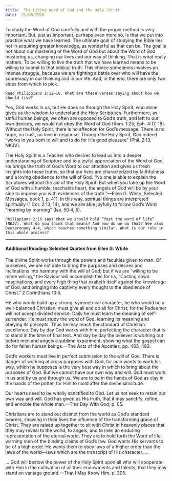 ```yaml
---
title:  The Living Word of God and the Holy Spirit
date:  21/06/2020
---
```


To study the Word of God carefully and with the proper method is very important. But, just as important, perhaps even more so, is that we put into practice what we have learned. The ultimate goal of studying the Bible lies not in acquiring greater knowledge, as wonderful as that can be. The goal is not about our mastering of the Word of God but about the Word of God mastering us, changing our lives and our way of thinking. That is what really matters. To be willing to live the truth that we have learned means to be willing to submit to that biblical truth. This choice sometimes involves an intense struggle, because we are fighting a battle over who will have the supremacy in our thinking and in our life. And, in the end, there are only two sides from which to pick.

`Read Philippians 2:12–16. What are these verses saying about how we should live?`

Yes, God works in us, but He does so through the Holy Spirit, who alone gives us the wisdom to understand the Holy Scriptures. Furthermore, as sinful human beings, we often are opposed to God’s truth, and left to our own devices, we would not obey the Word of God (Rom. 1:25; Eph. 4:17, 18). Without the Holy Spirit, there is no affection for God’s message. There is no hope, no trust, no love in response. Through the Holy Spirit, God indeed “works in you both to will and to do for His good pleasure” (Phil. 2:13, NKJV).

The Holy Spirit is a Teacher who desires to lead us into a deeper understanding of Scripture and to a joyful appreciation of the Word of God. He brings the truth of God’s Word to our attention and gives us fresh insights into those truths, so that our lives are characterized by faithfulness and a loving obedience to the will of God. “No one is able to explain the Scriptures without the aid of the Holy Spirit. But when you take up the Word of God with a humble, teachable heart, the angels of God will be by your side to impress you with evidences of the truth.”—Ellen G. White, Selected Messages, book 1, p. 411. In this way, spiritual things are interpreted spiritually (1 Cor. 2:13, 14), and we are able joyfully to follow God’s Word “morning by morning” (Isa. 50:4, 5).

`Philippians 2:16 says that we should hold “fast the word of life” (NKJV). What do you think that means? And how do we do that? See also Deuteronomy 4:4, which teaches something similar. What is our role in this whole process?`

---

#### Additional Reading: Selected Quotes from Ellen G. White

The divine Spirit works through the powers and faculties given to man. Of ourselves, we are not able to bring the purposes and desires and inclinations into harmony with the will of God; but if we are “willing to be made willing,” the Saviour will accomplish this for us, “Casting down imaginations, and every high thing that exalteth itself against the knowledge of God, and bringing into captivity every thought to the obedience of Christ.” 2 Corinthians 10:5.

He who would build up a strong, symmetrical character, he who would be a well-balanced Christian, must give all and do all for Christ; for the Redeemer will not accept divided service. Daily he must learn the meaning of self-surrender. He must study the word of God, learning its meaning and obeying its precepts. Thus he may reach the standard of Christian excellence. Day by day God works with him, perfecting the character that is to stand in the time of final test. And day by day the believer is working out before men and angels a sublime experiment, showing what the gospel can do for fallen human beings.—The Acts of the Apostles, pp. 483, 482.

God’s workers must live in perfect submission to the will of God. There is danger of working at cross purposes with God, for man wants to work his way, which he supposes is the very best way in which to bring about the purposes of God. But we cannot have our own way and will. God must work in us and by us and through us. We are to be in the hands of God as clay in the hands of the potter, for Him to mold after the divine similitude.

Our hearts need to be wholly sanctified to God. Let us not seek to retain our own way and will. God has given us His truth, that it may sanctify, refine, and ennoble the whole man.—This Day With God, p. 65.

Christians are to stand out distinct from the world as God’s standard bearers, showing in their lives the influence of the transforming grace of Christ. They are raised up together to sit with Christ in heavenly places that they may reveal to the world, to angels, and to men an enduring representation of the eternal world. They are to hold forth the Word of life, warning men of the binding claims of God’s law. God wants His servants to be of a high order. He wants them to obey laws of a higher order than the laws of the world—laws which are the transcript of His character. …

… God will bestow the power of the Holy Spirit upon all who will cooperate with Him in the cultivation of all their endowments and talents, that they may stand on vantage ground.—That I May Know Him, p. 305.